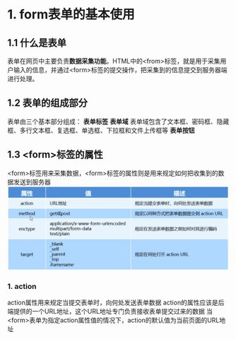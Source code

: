 # 1. form表单的基本使用
  
## 1.1 什么是表单  
  
表单在网页中主要负责**数据采集功能**。HTML中的&lt;from&gt;标签，就是用于采集用户输入的信息，并通过&lt;form&gt;标签的提交操作，把采集到的信息提交到服务器端进行处理。
## 1.2 表单的组成部分   
  
表单由三个基本部分组成：
**表单标签**
**表单域**
表单域包含了文本框、密码框、隐藏框、多行文本框、复选框、单选框、下拉框和文件上传框等
**表单按钮**
## 1.3 &lt;form&gt;标签的属性
  
&lt;form&gt;标签用来采集数据，&lt;form&gt;标签的属性则是用来规定如何把收集到的数据发送到服务器
![](Snipaste_2021-11-22_20-53-06.png )
### 1. action
  
action属性用来规定当提交表单时，向何处发送表单数据
action的属性应该是后端提供的一个URL地址，这个URL地址专门负责接收表单提交过来的数据
当 &lt;form&gt;表单为指定action属性值的情况下，action的默认值为当前页面的URL地址
  